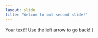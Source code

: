 ```yaml
---
layout: slide
title: "Welcom to out second slide!"
---
```

Your text!!
Use the left arrow to go back!ㅣ

